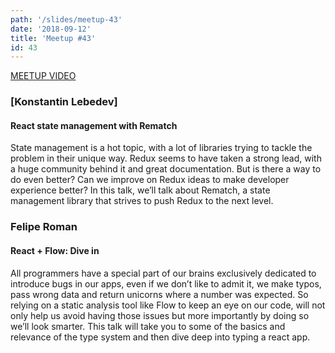 ```yaml
---
path: '/slides/meetup-43'
date: '2018-09-12'
title: 'Meetup #43'
id: 43
---
```


[MEETUP VIDEO](https://www.youtube.com/watch?v=zswd4GmKVUE)

### [Konstantin Lebedev]
#### React state management with Rematch

State management is a hot topic, with a lot of libraries trying to tackle the problem in their unique way. Redux seems to have taken a strong lead, with a huge community behind it and great documentation. But is there a way to do even better? Can we improve on Redux ideas to make developer experience better? In this talk, we’ll talk about Rematch, a state management library that strives to push Redux to the next level.

### Felipe Roman
#### React + Flow: Dive in

All programmers have a special part of our brains exclusively dedicated to introduce bugs in our apps, even if we don’t like to admit it, we make typos, pass wrong data and return unicorns where a number was expected. So relying on a static analysis tool like Flow to keep an eye on our code, will not only help us avoid having those issues but more importantly by doing so we’ll look smarter. This talk will take you to some of the basics and relevance of the type system and then dive deep into typing a react app.
